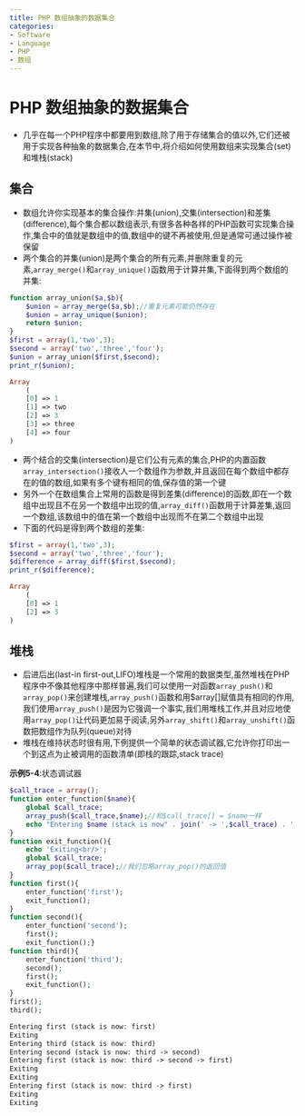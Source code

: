 ```yaml
---
title: PHP 数组抽象的数据集合
categories:
- Software
- Language
- PHP
- 数组
---
```

# PHP 数组抽象的数据集合

- 几乎在每一个PHP程序中都要用到数组,除了用于存储集合的值以外,它们还被用于实现各种抽象的数据集合,在本节中,将介绍如何使用数组来实现集合(set)和堆栈(stack)

## 集合

- 数组允许你实现基本的集合操作:并集(union),交集(intersection)和差集(difference),每个集合都以数组表示,有很多各种各样的PHP函数可实现集合操作,集合中的值就是数组中的值,数组中的键不再被使用,但是通常可通过操作被保留
- 两个集合的并集(union)是两个集合的所有元素,并删除重复的元素,`array_merge()`和`array_unique()`函数用于计算并集,下面得到两个数组的并集:

```php
function array_union($a,$b){
    $union = array_merge($a,$b);//重复元素可能仍然存在
    $union = array_unique($union);
    return $union;
}
$first = array(1,'two',3);
$second = array('two','three','four');
$union = array_union($first,$second);
print_r($union);

Array
    (
    [0] => 1
    [1] => two
    [2] => 3
    [3] => three
    [4] => four
)
```

- 两个结合的交集(intersection)是它们公有元素的集合,PHP的内置函数`array_intersection()`接收人一个数组作为参数,并且返回在每个数组中都存在的值的数组,如果有多个键有相同的值,保存值的第一个键
- 另外一个在数组集合上常用的函数是得到差集(difference)的函数,即在一个数组中出现且不在另一个数组中出现的值,`array_diff()`函数用于计算差集,返回一个数组,该数组中的值在第一个数组中出现而不在第二个数组中出现
- 下面的代码是得到两个数组的差集:

```php
$first = array(1,'two',3);
$second = array('two','three','four');
$difference = array_diff($first,$second);
print_r($difference);

Array
    (
    [0] => 1
    [2] => 3
)
```

## 堆栈

- 后进后出(last-in first-out,LIFO)堆栈是一个常用的数据类型,虽然堆栈在PHP程序中不像其他程序中那样普遍,我们可以使用一对函数`array_push()`和`array_pop()`来创建堆栈,`array_push()`函数和用$array[]赋值具有相同的作用,我们使用`array_push()`是因为它强调一个事实,我们用堆栈工作,并且对应地使用`array_pop()`让代码更加易于阅读,另外`array_shift()`和`array_unshift()`函数把数组作为队列(queue)对待
- 堆栈在维持状态时很有用,下例提供一个简单的状态调试器,它允许你打印出一个到这点为止被调用的函数清单(即栈的跟踪,stack trace)

**示例5-4**:状态调试器

```php
$call_trace = array();
function enter_function($name){
    global $call_trace;
    array_push($call_trace,$name);//和$call_trace[] = $name一样
    echo "Entering $name (stack is now" . join(' -> ',$call_trace) . ')<br/>';
}
function exit_function(){
    echo 'Exiting<br/>';
    global $call_trace;
    array_pop($call_trace);//我们忽略array_pop()的返回值
}
function first(){
    enter_function('first');
    exit_function();
}
function second(){
    enter_function('second');
    first();
    exit_function();}
function third(){
    enter_function('third');
    second();
    first();
    exit_function();
}
first();
third();

Entering first (stack is now: first)
Exiting
Entering third (stack is now: third)
Entering second (stack is now: third -> second)
Entering first (stack is now: third -> second -> first)
Exiting
Exiting
Entering first (stack is now: third -> first)
Exiting
Exiting
```